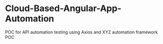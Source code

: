 # Cloud-Based-Angular-App-Automation
POC for API automation testing using Axios and XYZ automation framework POC
